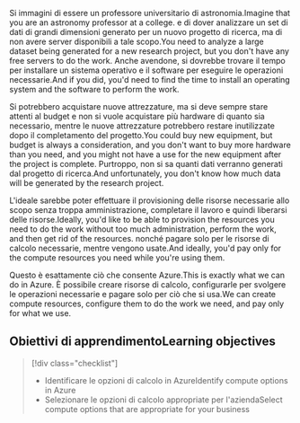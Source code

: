 <span data-ttu-id="7c33f-101">Si immagini di essere un professore universitario di astronomia.</span><span class="sxs-lookup"><span data-stu-id="7c33f-101">Imagine that you are an astronomy professor at a college.</span></span> <span data-ttu-id="7c33f-102">e di dover analizzare un set di dati di grandi dimensioni generato per un nuovo progetto di ricerca, ma di non avere server disponibili a tale scopo.</span><span class="sxs-lookup"><span data-stu-id="7c33f-102">You need to analyze a large dataset being generated for a new research project, but you don't have any free servers to do the work.</span></span> <span data-ttu-id="7c33f-103">Anche avendone, si dovrebbe trovare il tempo per installare un sistema operativo e il software per eseguire le operazioni necessarie.</span><span class="sxs-lookup"><span data-stu-id="7c33f-103">And if you did, you'd need to find the time to install an operating system and the software to perform the work.</span></span> 

<span data-ttu-id="7c33f-104">Si potrebbero acquistare nuove attrezzature, ma si deve sempre stare attenti al budget e non si vuole acquistare più hardware di quanto sia necessario, mentre le nuove attrezzature potrebbero restare inutilizzate dopo il completamento del progetto.</span><span class="sxs-lookup"><span data-stu-id="7c33f-104">You could buy new equipment, but budget is always a consideration, and you don't want to buy more hardware than you need, and you might not have a use for the new equipment after the project is complete.</span></span> <span data-ttu-id="7c33f-105">Purtroppo, non si sa quanti dati verranno generati dal progetto di ricerca.</span><span class="sxs-lookup"><span data-stu-id="7c33f-105">And unfortunately, you don't know how much data will be generated by the research project.</span></span>

<span data-ttu-id="7c33f-106">L'ideale sarebbe poter effettuare il provisioning delle risorse necessarie allo scopo senza troppa amministrazione, completare il lavoro e quindi liberarsi delle risorse.</span><span class="sxs-lookup"><span data-stu-id="7c33f-106">Ideally, you'd like to be able to provision the resources you need to do the work without too much administration, perform the work, and then get rid of the resources.</span></span> <span data-ttu-id="7c33f-107">nonché pagare solo per le risorse di calcolo necessarie, mentre vengono usate.</span><span class="sxs-lookup"><span data-stu-id="7c33f-107">And ideally, you'd pay only for the compute resources you need while you're using them.</span></span>

<span data-ttu-id="7c33f-108">Questo è esattamente ciò che consente Azure.</span><span class="sxs-lookup"><span data-stu-id="7c33f-108">This is exactly what we can do in Azure.</span></span> <span data-ttu-id="7c33f-109">È possibile creare risorse di calcolo, configurarle per svolgere le operazioni necessarie e pagare solo per ciò che si usa.</span><span class="sxs-lookup"><span data-stu-id="7c33f-109">We can create compute resources, configure them to do the work we need, and pay only for what we use.</span></span>

## <a name="learning-objectives"></a><span data-ttu-id="7c33f-110">Obiettivi di apprendimento</span><span class="sxs-lookup"><span data-stu-id="7c33f-110">Learning objectives</span></span>
> [!div class="checklist"]
> * <span data-ttu-id="7c33f-111">Identificare le opzioni di calcolo in Azure</span><span class="sxs-lookup"><span data-stu-id="7c33f-111">Identify compute options in Azure</span></span>
> * <span data-ttu-id="7c33f-112">Selezionare le opzioni di calcolo appropriate per l'azienda</span><span class="sxs-lookup"><span data-stu-id="7c33f-112">Select compute options that are appropriate for your business</span></span>
